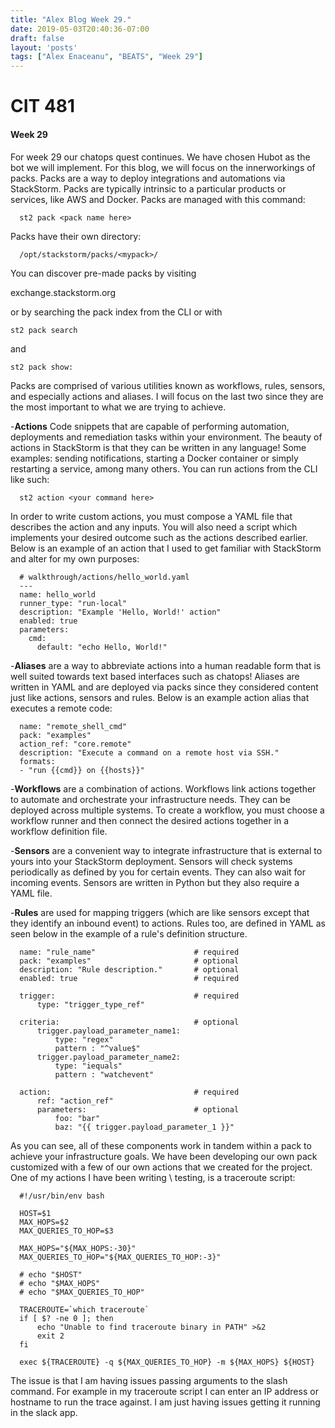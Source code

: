 ```yaml
---
title: "Alex Blog Week 29."
date: 2019-05-03T20:40:36-07:00
draft: false
layout: 'posts'
tags: ["Alex Enaceanu", "BEATS", "Week 29"]
---
```

# CIT 481
#### Week 29
For week 29 our chatops quest continues. We have chosen Hubot as the bot we will implement. For this blog, we will focus on the innerworkings of packs. Packs are a way to deploy integrations and automations via StackStorm. Packs are typically intrinsic to a particular products or services, like AWS and Docker. Packs are managed with this command:

      st2 pack <pack name here>

Packs have their own directory:

      /opt/stackstorm/packs/<mypack>/

You can discover pre-made packs by visiting

   exchange.stackstorm.org

or by searching the pack index from the CLI or with

    st2 pack search

and

    st2 pack show:

Packs are comprised of various utilities known as workflows, rules, sensors, and especially actions and aliases. I will focus on the last two since they are the most important to what we are trying to achieve.

-**Actions** Code snippets that are capable of performing automation, deployments and remediation tasks within your environment. The beauty of actions in StackStorm is that they can be written in any language! Some examples: sending notifications, starting a Docker container or simply restarting a service, among many others. You can run actions from the CLI like such:

      st2 action <your command here>

In order to write custom actions, you must compose a YAML file that describes the action and any inputs. You will also need a script which implements your desired outcome such as the actions described earlier. Below is an example of an action that I used to get familiar with StackStorm and alter for my own purposes:

      # walkthrough/actions/hello_world.yaml
      ---
      name: hello_world
      runner_type: "run-local"
      description: "Example 'Hello, World!' action"
      enabled: true
      parameters:
        cmd:
          default: "echo Hello, World!"

-**Aliases** are a way to abbreviate actions into a human readable form that is well suited towards text based interfaces such as chatops!  Aliases are written in YAML and are deployed via packs since they considered content just like actions, sensors and rules. Below is an example action alias that executes a remote code:

      name: "remote_shell_cmd"
      pack: "examples"
      action_ref: "core.remote"
      description: "Execute a command on a remote host via SSH."
      formats:
      - "run {{cmd}} on {{hosts}}"

-**Workflows** are a combination of actions. Workflows link actions together to automate and orchestrate your infrastructure needs. They can be deployed across multiple systems. To create a workflow, you must choose a workflow runner and then connect the desired actions together in a workflow definition file.

-**Sensors** are a convenient way to integrate infrastructure that is external to yours into your StackStorm deployment. Sensors will check systems periodically as defined by you for certain events. They can also wait for incoming events.  Sensors are written in Python but they also require a YAML file.

-**Rules** are used for mapping triggers (which are like sensors except that they identify an inbound event) to actions. Rules too, are defined in YAML as seen below in the example of a rule's definition structure.

      name: "rule_name"                      # required
      pack: "examples"                       # optional
      description: "Rule description."       # optional
      enabled: true                          # required

      trigger:                               # required
          type: "trigger_type_ref"

      criteria:                              # optional
          trigger.payload_parameter_name1:
              type: "regex"
              pattern : "^value$"
          trigger.payload_parameter_name2:
              type: "iequals"
              pattern : "watchevent"

      action:                                # required
          ref: "action_ref"
          parameters:                        # optional
              foo: "bar"
              baz: "{{ trigger.payload_parameter_1 }}"

As you can see, all of these components work in tandem within a pack to achieve your infrastructure goals. We have been developing our own pack customized with a few of our own actions that we created for the project. One of my actions I have been writing \ testing, is a traceroute script:

      #!/usr/bin/env bash

      HOST=$1
      MAX_HOPS=$2
      MAX_QUERIES_TO_HOP=$3

      MAX_HOPS="${MAX_HOPS:-30}"
      MAX_QUERIES_TO_HOP="${MAX_QUERIES_TO_HOP:-3}"

      # echo "$HOST"
      # echo "$MAX_HOPS"
      # echo "$MAX_QUERIES_TO_HOP"

      TRACEROUTE=`which traceroute`
      if [ $? -ne 0 ]; then
          echo "Unable to find traceroute binary in PATH" >&2
          exit 2
      fi

      exec ${TRACEROUTE} -q ${MAX_QUERIES_TO_HOP} -m ${MAX_HOPS} ${HOST}

The issue is that I am having issues passing arguments to the slash command. For example in my traceroute script I can enter an IP address or hostname to run the trace against. I am just having issues getting it running in the slack app.
